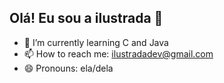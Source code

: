   ## Olá! Eu sou a ilustrada 👋


- 🌱 I’m currently learning C and Java
- 📫 How to reach me: ilustradadev@gmail.com
- 😄 Pronouns: ela/dela


